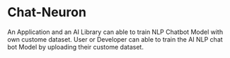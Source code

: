 # Chat-Neuron
An Application and an AI Library can able to train NLP Chatbot Model with own custome dataset. User or Developer can able to train the AI NLP chat bot Model by uploading their custome dataset.

